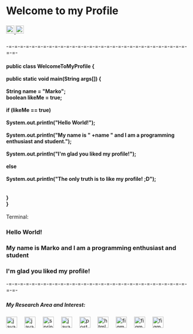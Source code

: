 <h1 align="left">Welcome to my  Profile</h1>

###

<div align="left">
<a href="https://www.linkedin.com/in/dev-marko-neto/" target="_blank">
  <img src="https://img.shields.io/static/v1?message=LinkedIn&logo=linkedin&label=&color=0077B5&logoColor=white&labelColor=&style=for-the-badge" height="22" alt="linkedin logo"  />
   </a>
<a href="https://github.com/MarkoNeto" target="_blank">
  <img src="https://img.shields.io/static/v1?message=github&logo=github&label=&color=0077B5&logoColor=white&labelColor=&style=for-the-badge" height="22" alt="linkedin logo"  />
   </a>
</div>

###
-=-=-=-=-=-=-=-=-=-=-=-=-=-=-=-=-=-=-=-=-=-=-=-=-=-=-=-=-=-=-=-=-=-
<h4>
public class WelcomeToMyProfile { <br><br> 
   public static void main(String args[]) { <br> <br>
   String name = "Marko";<br>
   boolean likeMe = true;<br><br>       
    if (likeMe == true)<br><br>
      System.out.println(<b>"Hello World!"</b>);<br> <br> 
      System.out.println(<b>"My name is " +name " and I am a programming enthusiast and student."</b>);<br> <br>
       System.out.println(<b>"I'm glad you liked my profile!"</b>);<br> <br> 
      else <br><br> 
      System.out.println(<b>"The only truth is to like my profile! ;D"</b>);<br> <br>
      <br>
   } <br> 
} 
</h4>
<u></u>Terminal:</u>
<h3 align="left">Hello World!</h3>
<h3 align="left">My name is Marko and I am a programming enthusiast and student</h3>
<h3 align="left">I'm glad you liked my profile!</h3>

-=-=-=-=-=-=-=-=-=-=-=-=-=-=-=-=-=-=-=-=-=-=-=-=-=-=-=-=-=-=-=-=-=-

###

<h5 align="left">My Research Area and Interest:</h5>

###

<div align="left">
  <img src="https://skillicons.dev/icons?i=java" height="30" alt="java logo"  />
  <img width="12" />
  <img src="https://skillicons.dev/icons?i=python" height="30" alt="java logo"  />
  <img width="12" />
  <img src="https://skillicons.dev/icons?i=spring" height="30" alt="spring logo"  />
  <img width="12" />
  <img src="https://skillicons.dev/icons?i=js" height="30" alt="javascript logo"  />
  <img width="12" />
  <img src="https://cdn.jsdelivr.net/gh/devicons/devicon/icons/postgresql/postgresql-original.svg" height="30" alt="postgresql logo"  />
  <img width="12" />
  <img src="https://skillicons.dev/icons?i=html" height="30" alt="html5 logo"  />
  <img width="12" />
  <img src="https://skillicons.dev/icons?i=php" height="30" alt="figma logo"  />
  <img width="12" />
  <img src="https://skillicons.dev/icons?i=git" height="30" alt="figma logo"  />
  <img width="12" />
  <img src="https://skillicons.dev/icons?i=github" height="30" alt="figma logo"  />
  <img width="12" />
  </div>

###




###
